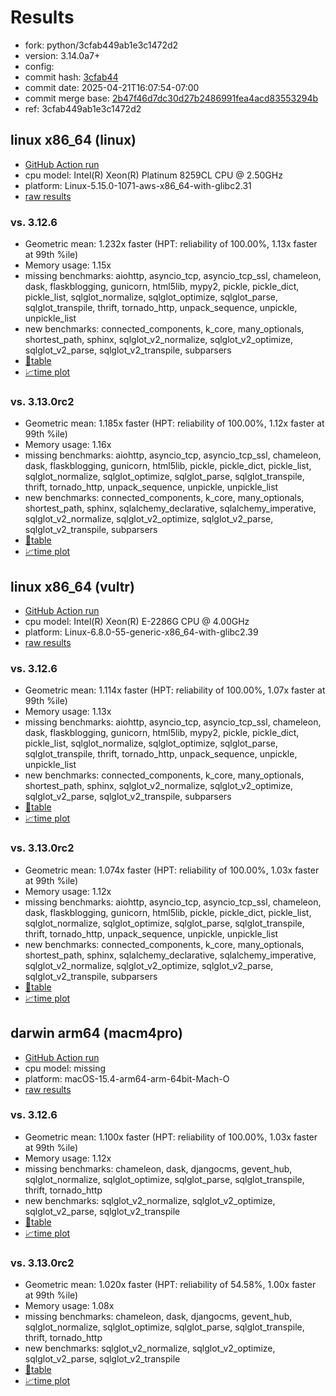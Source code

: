 # Results

- fork: python/3cfab449ab1e3c1472d2
- version: 3.14.0a7+
- config: 
- commit hash: [3cfab44](https://github.com/python/cpython/commit/3cfab44)
- commit date: 2025-04-21T16:07:54-07:00
- commit merge base: [2b47f46d7dc30d27b2486991fea4acd83553294b](https://github.com/python/cpython/commit/2b47f46d7dc30d27b2486991fea4acd83553294b)
- ref: 3cfab449ab1e3c1472d2

## linux x86_64 (linux)

- [GitHub Action run](https://github.com/facebookexperimental/free-threading-benchmarking/actions/runs/14583977926)
- cpu model: Intel(R) Xeon(R) Platinum 8259CL CPU @ 2.50GHz
- platform: Linux-5.15.0-1071-aws-x86_64-with-glibc2.31
- [raw results](bm-20250421-linux-x86_64-python-3cfab449ab1e3c1472d2-3.14.0a7%2B-3cfab44.json)

### vs. 3.12.6

- Geometric mean: 1.232x faster (HPT: reliability of 100.00%, 1.13x faster at 99th %ile)
- Memory usage: 1.15x
- missing benchmarks: aiohttp, asyncio_tcp, asyncio_tcp_ssl, chameleon, dask, flaskblogging, gunicorn, html5lib, mypy2, pickle, pickle_dict, pickle_list, sqlglot_normalize, sqlglot_optimize, sqlglot_parse, sqlglot_transpile, thrift, tornado_http, unpack_sequence, unpickle, unpickle_list
- new benchmarks: connected_components, k_core, many_optionals, shortest_path, sphinx, sqlglot_v2_normalize, sqlglot_v2_optimize, sqlglot_v2_parse, sqlglot_v2_transpile, subparsers
- [📄table](bm-20250421-linux-x86_64-python-3cfab449ab1e3c1472d2-3.14.0a7%2B-3cfab44-vs-3.12.6.md)
- [📈time plot](bm-20250421-linux-x86_64-python-3cfab449ab1e3c1472d2-3.14.0a7%2B-3cfab44-vs-3.12.6.svg)

### vs. 3.13.0rc2

- Geometric mean: 1.185x faster (HPT: reliability of 100.00%, 1.12x faster at 99th %ile)
- Memory usage: 1.16x
- missing benchmarks: aiohttp, asyncio_tcp, asyncio_tcp_ssl, chameleon, dask, flaskblogging, gunicorn, html5lib, pickle, pickle_dict, pickle_list, sqlglot_normalize, sqlglot_optimize, sqlglot_parse, sqlglot_transpile, thrift, tornado_http, unpack_sequence, unpickle, unpickle_list
- new benchmarks: connected_components, k_core, many_optionals, shortest_path, sphinx, sqlalchemy_declarative, sqlalchemy_imperative, sqlglot_v2_normalize, sqlglot_v2_optimize, sqlglot_v2_parse, sqlglot_v2_transpile, subparsers
- [📄table](bm-20250421-linux-x86_64-python-3cfab449ab1e3c1472d2-3.14.0a7%2B-3cfab44-vs-3.13.0rc2.md)
- [📈time plot](bm-20250421-linux-x86_64-python-3cfab449ab1e3c1472d2-3.14.0a7%2B-3cfab44-vs-3.13.0rc2.svg)

## linux x86_64 (vultr)

- [GitHub Action run](https://github.com/facebookexperimental/free-threading-benchmarking/actions/runs/14583977926)
- cpu model: Intel(R) Xeon(R) E-2286G CPU @ 4.00GHz
- platform: Linux-6.8.0-55-generic-x86_64-with-glibc2.39
- [raw results](bm-20250421-vultr-x86_64-python-3cfab449ab1e3c1472d2-3.14.0a7%2B-3cfab44.json)

### vs. 3.12.6

- Geometric mean: 1.114x faster (HPT: reliability of 100.00%, 1.07x faster at 99th %ile)
- Memory usage: 1.13x
- missing benchmarks: aiohttp, asyncio_tcp, asyncio_tcp_ssl, chameleon, dask, flaskblogging, gunicorn, html5lib, mypy2, pickle, pickle_dict, pickle_list, sqlglot_normalize, sqlglot_optimize, sqlglot_parse, sqlglot_transpile, thrift, tornado_http, unpack_sequence, unpickle, unpickle_list
- new benchmarks: connected_components, k_core, many_optionals, shortest_path, sphinx, sqlglot_v2_normalize, sqlglot_v2_optimize, sqlglot_v2_parse, sqlglot_v2_transpile, subparsers
- [📄table](bm-20250421-vultr-x86_64-python-3cfab449ab1e3c1472d2-3.14.0a7%2B-3cfab44-vs-3.12.6.md)
- [📈time plot](bm-20250421-vultr-x86_64-python-3cfab449ab1e3c1472d2-3.14.0a7%2B-3cfab44-vs-3.12.6.svg)

### vs. 3.13.0rc2

- Geometric mean: 1.074x faster (HPT: reliability of 100.00%, 1.03x faster at 99th %ile)
- Memory usage: 1.12x
- missing benchmarks: aiohttp, asyncio_tcp, asyncio_tcp_ssl, chameleon, dask, flaskblogging, gunicorn, html5lib, pickle, pickle_dict, pickle_list, sqlglot_normalize, sqlglot_optimize, sqlglot_parse, sqlglot_transpile, thrift, tornado_http, unpack_sequence, unpickle, unpickle_list
- new benchmarks: connected_components, k_core, many_optionals, shortest_path, sphinx, sqlalchemy_declarative, sqlalchemy_imperative, sqlglot_v2_normalize, sqlglot_v2_optimize, sqlglot_v2_parse, sqlglot_v2_transpile, subparsers
- [📄table](bm-20250421-vultr-x86_64-python-3cfab449ab1e3c1472d2-3.14.0a7%2B-3cfab44-vs-3.13.0rc2.md)
- [📈time plot](bm-20250421-vultr-x86_64-python-3cfab449ab1e3c1472d2-3.14.0a7%2B-3cfab44-vs-3.13.0rc2.svg)

## darwin arm64 (macm4pro)

- [GitHub Action run](https://github.com/facebookexperimental/free-threading-benchmarking/actions/runs/14583977926)
- cpu model: missing
- platform: macOS-15.4-arm64-arm-64bit-Mach-O
- [raw results](bm-20250421-macm4pro-arm64-python-3cfab449ab1e3c1472d2-3.14.0a7%2B-3cfab44.json)

### vs. 3.12.6

- Geometric mean: 1.100x faster (HPT: reliability of 100.00%, 1.03x faster at 99th %ile)
- Memory usage: 1.12x
- missing benchmarks: chameleon, dask, djangocms, gevent_hub, sqlglot_normalize, sqlglot_optimize, sqlglot_parse, sqlglot_transpile, thrift, tornado_http
- new benchmarks: sqlglot_v2_normalize, sqlglot_v2_optimize, sqlglot_v2_parse, sqlglot_v2_transpile
- [📄table](bm-20250421-macm4pro-arm64-python-3cfab449ab1e3c1472d2-3.14.0a7%2B-3cfab44-vs-3.12.6.md)
- [📈time plot](bm-20250421-macm4pro-arm64-python-3cfab449ab1e3c1472d2-3.14.0a7%2B-3cfab44-vs-3.12.6.svg)

### vs. 3.13.0rc2

- Geometric mean: 1.020x faster (HPT: reliability of 54.58%, 1.00x faster at 99th %ile)
- Memory usage: 1.08x
- missing benchmarks: chameleon, dask, djangocms, gevent_hub, sqlglot_normalize, sqlglot_optimize, sqlglot_parse, sqlglot_transpile, thrift, tornado_http
- new benchmarks: sqlglot_v2_normalize, sqlglot_v2_optimize, sqlglot_v2_parse, sqlglot_v2_transpile
- [📄table](bm-20250421-macm4pro-arm64-python-3cfab449ab1e3c1472d2-3.14.0a7%2B-3cfab44-vs-3.13.0rc2.md)
- [📈time plot](bm-20250421-macm4pro-arm64-python-3cfab449ab1e3c1472d2-3.14.0a7%2B-3cfab44-vs-3.13.0rc2.svg)

